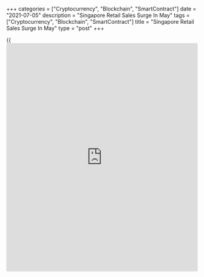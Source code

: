 +++
categories = ["Cryptocurrency", "Blockchain", "SmartContract"]
date = "2021-07-05"
description = "Singapore Retail Sales Surge In May"
tags = ["Cryptocurrency", "Blockchain", "SmartContract"]
title = "Singapore Retail Sales Surge In May"
type = "post"
+++

{{<iframe id="large-banner" src="https://www.bounty.group/#slide=16.0" width="100%" height="600" scrolling="no" style="border: 0px solid rgb(216, 221, 230); border-radius: 3px;">}}

Singapore retail sales increased sharply in May, data from the
Department of Statistics showed on Monday.

Retail sales accelerated 79.7 percent year-on-year in May, following a
54.0 percent rise in April.

Motor vehicle sales surged 421.8 percent annually in May, following a
261.3 percent growth in the previous month.

Excluding motor vehicles, retail sales gained 61.6 percent in May,
following a 39.2 percent rise in the preceding month.

Sales of watches and jewelry grew 2090.0 percent yearly in May and those
of wearing apparel and footwear surged 447.1 percent.

Sales recreation goods increased 219.0 percent. Sales of petrol service
stations, and optical goods and books grew by 114.3 percent and 296.5
percent, respectively.

On a monthly basis, retail sales declined 6.8 percent in May, following
a 1.4 percent fall in the prior month.

For comments and feedback [contact](https://www.playgroundfx.com/contact/): editorial@rtt[news](https://www.letsplayfx.com/blog/forex-news-website/).com

[Economic News][1]

 **What parts of the world are seeing the best (and worst) economic
performances lately? Click[here][2] to check out our [Econ Scorecard][2]
and find out! See up-to-the-moment [ranking](https://www.playgroundfx.com/blog/crypto-exchange-ranking/)s for the best and worst
performers in [GDP][3], [unemployment rate][4], [inflation][5] and much
more.**

   1. www.rtt[news](https://www.letsplayfx.com/blog/forex-news-website/).com/Content/EconomicNews.aspx
   2. www.rtt[news](https://www.letsplayfx.com/blog/forex-news-website/).com/economic-scorecard/world-rank/unemployment-rate/highest-performance.aspx
   3. www.rtt[news](https://www.letsplayfx.com/blog/forex-news-website/).com/economic-scorecard/world-rank/GDP/highest-performance.aspx
   4. www.rtt[news](https://www.letsplayfx.com/blog/forex-news-website/).com/economic-scorecard/world-rank/unemployment-rate/lowest-performance.aspx
   5. www.rtt[news](https://www.letsplayfx.com/blog/forex-news-website/).com/economic-scorecard/world-rank/CPI/highest-performance.aspx